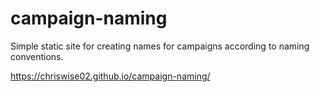 # campaign-naming
Simple static site for creating names for campaigns according to naming conventions.

https://chriswise02.github.io/campaign-naming/
